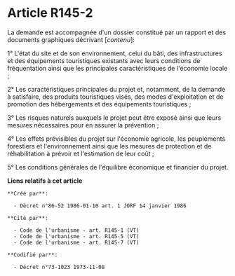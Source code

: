 # Article R145-2

La demande est accompagnée d'un dossier constitué par un rapport et des documents graphiques décrivant [*contenu*]:

1° L'état du site et de son environnement, celui du bâti, des infrastructures et des équipements touristiques existants avec
leurs conditions de fréquentation ainsi que les principales caractéristiques de l'économie locale ;

2° Les caractéristiques principales du projet et, notamment, de la demande à satisfaire, des produits touristiques visés, des
modes d'exploitation et de promotion des hébergements et des équipements touristiques ;

3° Les risques naturels auxquels le projet peut être exposé ainsi que leurs mesures nécessaires pour en assurer la
prévention ;

4° Les effets prévisibles du projet sur l'économie agricole, les peuplements forestiers et l'environnement ainsi que les
mesures de protection et de réhabilitation à prévoir et l'estimation de leur coût ;

5° Les conditions générales de l'équilibre économique et financier du projet.

**Liens relatifs à cet article**

	**Créé par**:

	  - Décret n°86-52 1986-01-10 art. 1 JORF 14 janvier 1986

	**Cité par**:

	  - Code de l'urbanisme - art. R145-1 (VT)
	  - Code de l'urbanisme - art. R145-5 (VT)
	  - Code de l'urbanisme - art. R145-7 (VT)

	**Codifié par**:

	  - Décret n°73-1023 1973-11-08
